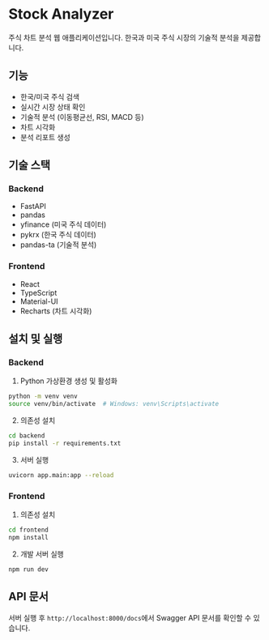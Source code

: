 # Stock Analyzer

주식 차트 분석 웹 애플리케이션입니다. 한국과 미국 주식 시장의 기술적 분석을 제공합니다.

## 기능

- 한국/미국 주식 검색
- 실시간 시장 상태 확인
- 기술적 분석 (이동평균선, RSI, MACD 등)
- 차트 시각화
- 분석 리포트 생성

## 기술 스택

### Backend
- FastAPI
- pandas
- yfinance (미국 주식 데이터)
- pykrx (한국 주식 데이터)
- pandas-ta (기술적 분석)

### Frontend
- React
- TypeScript
- Material-UI
- Recharts (차트 시각화)

## 설치 및 실행

### Backend

1. Python 가상환경 생성 및 활성화
```bash
python -m venv venv
source venv/bin/activate  # Windows: venv\Scripts\activate
```

2. 의존성 설치
```bash
cd backend
pip install -r requirements.txt
```

3. 서버 실행
```bash
uvicorn app.main:app --reload
```

### Frontend

1. 의존성 설치
```bash
cd frontend
npm install
```

2. 개발 서버 실행
```bash
npm run dev
```

## API 문서

서버 실행 후 `http://localhost:8000/docs`에서 Swagger API 문서를 확인할 수 있습니다.